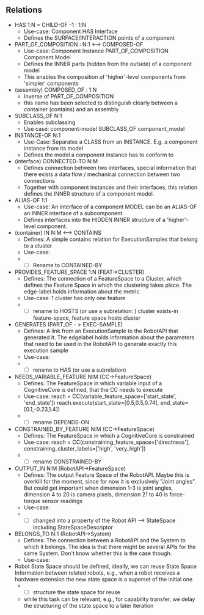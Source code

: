 ## Relations

* HAS 1:N = CHILD-OF -1 : 1:N
  - Use-case: Component HAS Interface
  - Defines the SURFACE/INTERACTION points of a component
* PART_OF_COMPOSITION : N:1 <--> COMPOSED-OF
  - Use-case: Component Instance PART_OF_COMPOSITION Component Model
  - Defines the INNER parts (hidden from the outside) of a component model
  - This enables the composition of 'higher'-level components from 'simpler' components
* (assembly) COMPOSED_OF : 1:N
  - Inverse of PART_OF_COMPOSITION
  - this name has been selected to distinguish clearly between a container (contains) and an assembly
* SUBCLASS_OF  N:1
  - Enables subclassing
  - Use case: component-model SUBCLASS_OF component_model
* INSTANCE-OF N:1
  - Use-Case: Separates a CLASS from an INSTANCE. E.g. a component instance from its model
  - Defines the model a component instance has to conform to
* (interface) CONNECTED-TO N:M
  - Defines connection between two interfaces, special information that there exists a data flow / mechanical connection between two connections
  - Together with component instances and their interfaces, this relation defines the INNER structure of a component model.
* ALIAS-OF 1:1
  - Use-case: An interface of a component MODEL can be an ALIAS-OF an INNER interface of a subcomponent.
  - Defines interfaces into the HIDDEN INNER structure of a 'higher'-level component.
* (container) IN N:M <--> CONTAINS
  - Defines: A simple contains relation for ExecutionSamples that belong to a cluster
  - Use-case:
  - * [ ] Rename to CONTAINED-BY
* PROVIDES_FEATURE_SPACE 1:N (FEAT->CLUSTER)
  - Defines: The connection of a FeatureSpace to a Cluster, which defines the Feature Space in which the clustering takes place. The edge-label holds information about the metric.
  - Use-case: 1 cluster has only one feature
  - * [ ] rename to HOSTS (or use a subrelation: ) cluster exists-in feature-space, feature space hosts cluster
* GENERATES (PART_OF - > EXEC-SAMPLE)
  - Defines: A link from an ExecutionSample to the RobotAPI that generated it. The edgelabel holds information about the parameters that need to be used in the RobotAPI to generate exactly this execution sample
  - Use-case:
  - * [ ] rename to HAS (or use a subrelation)
* NEEDS_VARIABLE_FEATURE N:M (CC->FeatureSpace)
  - Defines: The FeatureSpace in which variable input of a CognitiveCore is defined, that the CC needs to execute
  - Use-case:
      reach = CC(variable_feature_space=['start_state', 'end_state'])
      reach.execute(start_state=[0.5,0.5,0.74], end_state=[0.1,-0.23,1.4])
  - * [ ] rename DEPENDS-ON
* CONSTRAINED_BY_FEATURE N:M (CC->FeatureSpace)
  - Defines: The FeatureSpace in which a CognitiveCore is constrained
  - Use-case:
     reach = CC(constraining_feature_space=['directness'], constraining_cluster_labels=['high', 'very_high'])
  - * [ ] rename CONSTRAINED-BY
* OUTPUT_IN  N:M (RobotAPI->FeatureSpace)
  - Defines: The output Feature Space of the RobotAPI. Maybe this is overkill for the moment, since for now it is exclusively "Joint angles". But could get important when dimension 1-3 is joint angles, dimension 4 to 20 is camera pixels, dimension 21 to 40 is force-torque sensor readings
  - Use-case:
  - * [ ] changed into a property of the Robot API --> StateSpace including StateSpaceDescriptor  
* BELONGS_TO N:1 (RobotAPI->System)
  - Defines: The connection between a RobotAPI and the System to which it belongs. The idea is that there might be several APIs for the same System. Don't know  whether this is the case though.
  - Use-case:
* Robot State Space should be defined, ideally, we can reuse State Space Information between related robots, e.g., when a robot receives a hardware extension the new state space is a superset of the initial one
  * * [ ] structure the state space for reuse
  * while this task can be relevant, e.g., for capability transfer, we delay the structuring of the state space to a later iteration
